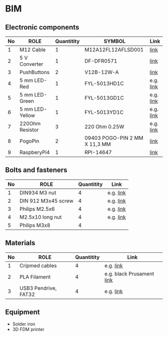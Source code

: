 # BIM

## Electronic components

|No | ROLE                 |Quantitity   | SYMBOL               | Link     |
|---|----------------------|-------------|----------------------|----------|
| 1 |  M12 Cable           | 1  | M12A12FL12AFLSD001   |  [link](https://www.tme.eu/en/details/m12a12fl12aflsd001/m12-connectors-with-cable/amphenol/m12a12fl-12afl-sd001/)  |
| 2 |  5 V Converter       | 1  | DF-DFR0571    |  [link](https://www.tme.eu/en/details/df-dfr0571/converter-modules/dfrobot/dfr0571/)  |
| 3 |  PushButtons         | 2  | V12B-12W-A    |  [link](https://www.tme.eu/pl/en/details/v12b-12w-a/push-button-switches/onpow/gq12b-10-j-w-a/)  |
| 4 |  5 mm LED-Red        | 1  | FYL-5013HD1C  | e.g. [link](https://www.tme.eu/pl/en/details/fyl-5013hd1c/tht-leds-round/foryard/)  |
| 5 |  5 mm LED-Green      | 1  | FYL-5013GD1C  | e.g. [link](https://www.tme.eu/pl/en/details/fyl-5013gd1c/tht-leds-round/foryard/)  |
| 6 |  5 mm LED-Yellow     | 1  | FYL-5013YD1C  | e.g. [link](https://www.tme.eu/pl/en/details/fyl-5013yd1c/tht-leds-round/foryard/)  |
| 7 |  220Ohm Resistor     | 3  | 220 Ohm 0.25W | e.g. [link](https://www.tme.eu/pl/en/details/cf1_4w-220r/tht-resistors/sr-passives/)  |
| 8 |  PogoPin             | 2  | 09403 POGO-PIN 2 MM X 11,3 MM | [link](https://www.tme.eu/pl/en/details/pogo-pin2mmx11.3mm/other-connectors/)|
| 9 |  RaspberyPi4         | 1  | RPI-14647                     | [link](https://botland.store/raspberry-pi-4b-modules-and-kits/14647-raspberry-pi-4-model-b-wifi-dual-band-bluetooth-4gb-ram-15ghz-765756931182.html)|



## Bolts and fasteners

|No | ROLE                 |Quantitity   | Link     |
|---|----------------------|-------------|----------|
| 1 |  DIN934 M3 nut       | 4 |  e.g. [link](https://bejmet.com.pl/sklep/din-934-a2-szesciokatna/85-nakretka-szesciokatna-m3-din-934-a2-nierdzewna-4043377098641.html)  |
| 2 |  DIN 912 M3x45 screw | 4 |  e.g. [link](https://bejmet-nierdzewne.pl/pl/p/Sruba-imbusowa-nierdzewna-DIN-912-A2-M3x45/2068)  |
| 3 |  Philips M2.5x6      | 4 |  e.g. [link](https://botland.com.pl/srubki-i-nakretki/769-srubki-m25-dlugosc-6mm-10szt-5904422307424.html?cd=18298825651&ad=&kd=&gclid=Cj0KCQjw2v-gBhC1ARIsAOQdKY3F7FveiCLJ2tQ9FIWQRJG0cbe3pjYdIPglw5K2nLbCzHHPFrlcE3AaAumqEALw_wcB)  |
| 4 |  M2.5x10 long nut    | 4 |  e.g. [link](https://www.tme.eu/pl/details/tff-m2.5x10_dr142/elementy-dystansowe-metalowe/dremec/142x10/)  |
| 5 |  Philips M3x8        | 4 |                     |

## Materials

|No | ROLE                 |Quantitity   | Link     |
|---|----------------------|-------------|----------|
| 1 | Cripmed cables       | 4 |  e.g. [link](https://botland.store/przewody-polaczeniowe-zensko-zenskie/3056-connecting-female-female-cables-20cm-colored-50pcs-5904422373559.html)  |
| 2 | PLA Filament         | 4 |  e.g. black Prusament [link](https://botland.store/pla-filaments/20452-filament-prusa-pla-175mm-1kg-jet-black-8594173675193.html)  |
| 3 | USB3 Pendrive, FAT32 | 4 |  e.g. [link](https://botland.store/usb-memory-pendrive/10583-sandisk-ultra-fit-memery-usb-30-pendrive-32gb-619659163402.html) |



## Equipment
 - Solder iron
 - 3D FDM printer
